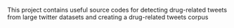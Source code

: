 This project contains useful source codes for detecting drug-related tweets from large twitter datasets and creating a drug-related tweets corpus

